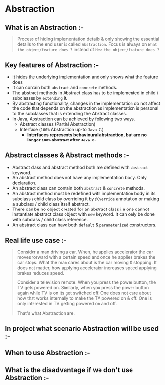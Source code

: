 # Abstraction

## What is an Abstraction :-
> Process of hiding implementation details & only showing the essential details to the end user is called `Abstraction`.
> Focus is always on `What the object/feature does ?` instead of `How the object/feature does ?`

## Key features of Abstraction :-
 - It hides the underlying implementation and only shows what the feature does
 - It can contain both `abstract` and `concrete` methods.
 - The abstract methods in Abstract class has to be implemented in child / subclasses by `extending` it.
 - By abstracting functionality, changes in the implementation do not affect the code that depends on the abstraction as implementation
   is personal to the subclasses that is extending the Abstract classes.
 - In Java, Abstraction can be achieved by following two ways.
     - Abstract classes (Partial Abstraction)
     - Interface (`100%` Abstraction up-to `Java 7`.)
         - **Interfaces represents behavioural abstraction, but are no longer `100%` abstract after `Java 8`.**

## Abstract classes & Abstract methods :-
- Abstract class and abstract method both are defined with `abstract` keyword.
- An abstract method does not have any implementation body. Only declaration.
- An abstract class can contain both `abstract` & `concrete` methods.
- An abstract method must be redefined with implementation body in its subclass / child class by overriding it by `@Override` annotation
  or making a subclass / child class itself abstract.
- There can be no object created for an abstract class i.e one cannot instantiate abstract class object with `new` keyword. It can only be done 
  with subclass / child class reference.
- An abstract class can have both `default` & `parameterized` constructors.


## Real life use case :-
> Consider a man driving a car. When, he applies accelerator the car moves forward with a certain speed and once he applies brakes
> the car stops. What the man cares about is the car moving & stopping. It does not matter, how applying accelerator increases speed
> applying brakes reduces speed.
> 
> Consider a television remote. When you press the power button, the TV gets powered on. Similarly, when you press the power button
> again while TV is on its get switched off. One does not care about how that works internally to make the TV powered on & off.
> One is only interested in TV getting powered on and off.
> 
> That's what Abstraction are.


## In project what scenario Abstraction will be used :-


## When to use Abstraction :-


## What is the disadvantage if we don't use Abstraction :-